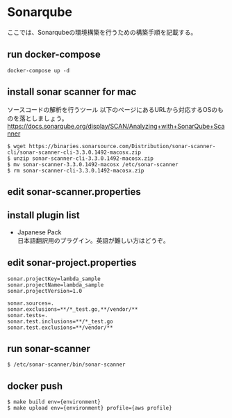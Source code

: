 # Sonarqube
ここでは、Sonarqubeの環境構築を行うための構築手順を記載する。

## run docker-compose
```
docker-compose up -d
```

## install sonar scanner for mac
ソースコードの解析を行うツール
以下のページにあるURLから対応するOSのものを落としましょう。
https://docs.sonarqube.org/display/SCAN/Analyzing+with+SonarQube+Scanner

```
$ wget https://binaries.sonarsource.com/Distribution/sonar-scanner-cli/sonar-scanner-cli-3.3.0.1492-macosx.zip
$ unzip sonar-scanner-cli-3.3.0.1492-macosx.zip
$ mv sonar-scanner-3.3.0.1492-macosx /etc/sonar-scanner
$ rm sonar-scanner-cli-3.3.0.1492-macosx.zip
```

## edit sonar-scanner.properties

## install plugin list
* Japanese Pack  
日本語翻訳用のプラグイン。英語が難しい方はどうぞ。

## edit sonar-project.properties
```
sonar.projectKey=lambda_sample
sonar.projectName=lambda_sample
sonar.projectVersion=1.0

sonar.sources=.
sonar.exclusions=**/*_test.go,**/vendor/**
sonar.tests=.
sonar.test.inclusions=**/*_test.go
sonar.test.exclusions=**/vendor/**
```

## run sonar-scanner
```
$ /etc/sonar-scanner/bin/sonar-scanner 
```

## docker push
```
$ make build env={environment}
$ make upload env={environment} profile={aws profile}
```
